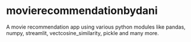 # movierecommendationbydani
A movie recommendation app using various python modules like pandas, numpy, streamlit, vectcosine_similarity, pickle and many more.
